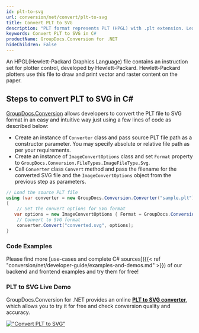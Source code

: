 ```yaml
---
id: plt-to-svg
url: conversion/net/convert/plt-to-svg
title: Convert PLT to SVG
description: "PLT format represents PLT (HPGL) with .plt extension. Learn how to convert PLT to SVG file programmatically in C# language using GroupDocs.Conversion for .NET library."
keywords: Convert PLT to SVG in C#
productName: GroupDocs.Conversion for .NET
hideChildren: False
---
```


An HPGL(Hewlett-Packard Graphics Language) file contains an instruction set for plotter control, developed by Hewlett-Packard. Hewlett-Packard plotters use this file to draw and print vector and raster content on the paper.

## Steps to convert PLT to SVG in C#

[GroupDocs.Conversion](https://products.groupdocs.com/conversion/net) allows developers to convert the PLT file to SVG format in an easy and intuitive way just using a few lines of code as described below:

* Create an instance of `Converter` class and pass source PLT file path as a constructor parameter. You may specify absolute or relative file path as per your requirements. 
* Create an instance of `ImageConvertOptions` class and set `Format` property to `GroupDocs.Conversion.FileTypes.ImageFileType.Svg`.
* Call `Converter` class `Convert` method and pass the filename for the converted SVG file and the `ImageConvertOptions` object from the previous step as parameters.

```csharp
// Load the source PLT file
using (var converter = new GroupDocs.Conversion.Converter("sample.plt"))
{
    // Set the convert options for SVG format
   var options = new ImageConvertOptions { Format = GroupDocs.Conversion.FileTypes.ImageFileType.Svg };
    // Convert to SVG format
    converter.Convert("converted.svg", options);
}
```

### Code Examples

Please find more [use-cases and complete C# sources]({{< ref "conversion/net/developer-guide/examples-and-demos.md" >}}) of our backend and frontend examples and try them for free!

### PLT to SVG Live Demo

GroupDocs.Conversion for .NET provides an online [**PLT to SVG converter**](https://products.groupdocs.app/conversion/plt-to-svg), which allows you to try it for free and check conversion quality and accuracy.

[!["Convert PLT to SVG"](conversion/net/images/convert-to-svg/convert-plt-to-svg.png)](https://products.groupdocs.app/conversion/plt-to-svg)